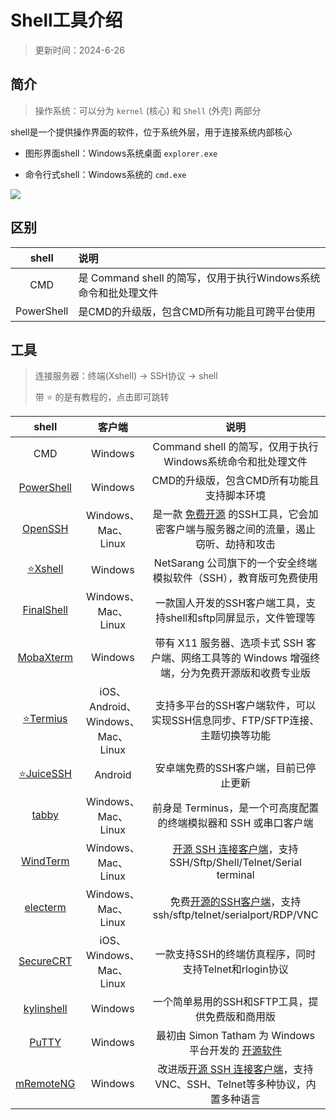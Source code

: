 # Shell工具介绍

> 更新时间：2024-6-26


## 简介

> 操作系统：可以分为 `kernel` (核心) 和 `Shell` (外壳) 两部分

shell是一个提供操作界面的软件，位于系统外层，用于连接系统内部核心

* 图形界面shell：Windows系统桌面 `explorer.exe`

* 命令行式shell：Windows系统的 `cmd.exe`

![](https://img.viptv.work/viptv/shell/shell-01.png)



## 区别



| shell | 说明 |
|:-:|:-|
| CMD | 是 Command shell 的简写，仅用于执行Windows系统命令和批处理文件 |
| PowerShell | 是CMD的升级版，包含CMD所有功能且可跨平台使用 |



## 工具

> 连接服务器：终端(Xshell) → SSH协议 → shell
>
> 带 ⭐ 的是有教程的，点击即可跳转

| shell | 客户端 | 说明 |
|:-:|:-:|:-:|
| CMD | Windows | Command shell 的简写，仅用于执行Windows系统命令和批处理文件 |
| [PowerShell](https://learn.microsoft.com/zh-cn/powershell/) | Windows | CMD的升级版，包含CMD所有功能且支持脚本环境 |
| [OpenSSH](https://www.openssh.com/)| Windows、 Mac、Linux | 是一款 [免费开源](https://github.com/openssh) 的SSH工具，它会加密客户端与服务器之间的流量，遏止窃听、劫持和攻击 |
| [⭐Xshell](./Xshell.md) |  Windows | NetSarang 公司旗下的一个安全终端模拟软件（SSH），教育版可免费使用 |
| [FinalShell](http://www.hostbuf.com/) | Windows、 Mac、Linux | 一款国人开发的SSH客户端工具，支持shell和sftp同屏显示，文件管理等 |
| [MobaXterm](https://mobaxterm.mobatek.net/) | Windows | 带有 X11 服务器、选项卡式 SSH 客户端、网络工具等的 Windows 增强终端，分为免费开源版和收费专业版 |
| [⭐Termius](./Termius.md)| iOS、Android、Windows、 Mac、Linux | 支持多平台的SSH客户端软件，可以实现SSH信息同步、FTP/SFTP连接、主题切换等功能 |
| [⭐JuiceSSH](./JuiceSSH.md) | Android | 安卓端免费的SSH客户端，目前已停止更新 |
| [tabby](https://tabby.sh/) | Windows、 Mac、Linux | 前身是 Terminus，是一个可高度配置的终端模拟器和 SSH 或串口客户端 |
| [WindTerm](https://kingtoolbox.github.io/) | Windows、 Mac、Linux | [开源 SSH 连接客户端](https://github.com/kingToolbox/WindTerm)，支持SSH/Sftp/Shell/Telnet/Serial terminal |
| [electerm](https://electerm.github.io/electerm/) | Windows、 Mac、Linux | 免费[开源的SSH客户端](https://github.com/electerm/electerm)，支持ssh/sftp/telnet/serialport/RDP/VNC |
| [SecureCRT](https://www.vandyke.com/products/securecrt/index.html) | iOS、Windows、 Mac、Linux | 一款支持SSH的终端仿真程序，同时支持Telnet和rlogin协议 |
| [kylinshell](https://kylinshell.com/) | Windows | 一个简单易用的SSH和SFTP工具，提供免费版和商用版 |
| [PuTTY](https://putty.org/) | Windows | 最初由 Simon Tatham 为 Windows 平台开发的 [开源软件](https://github.com/github/putty) |
| [mRemoteNG](https://mremoteng.org/) | Windows | 改进版[开源 SSH 连接客户端](https://github.com/mRemoteNG/mRemoteNG)，支持VNC、SSH、Telnet等多种协议，内置多种语言 |




